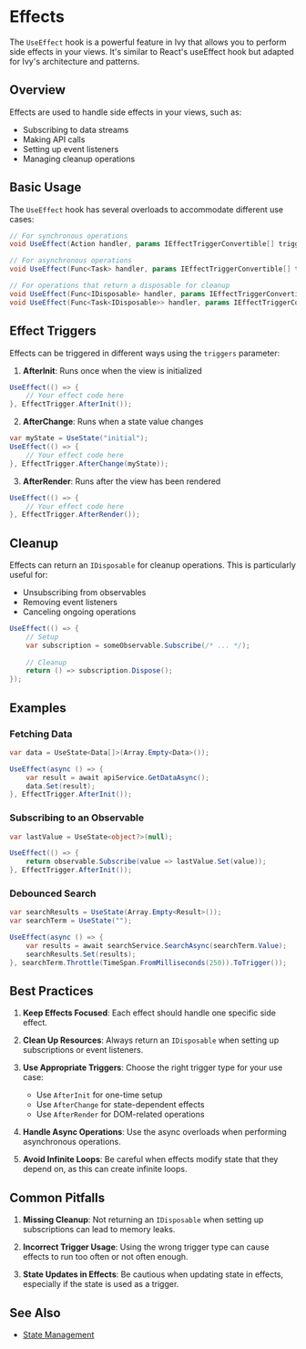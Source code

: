 ﻿# Effects

The `UseEffect` hook is a powerful feature in Ivy that allows you to perform side effects in your views. It's similar to React's useEffect hook but adapted for Ivy's architecture and patterns.

## Overview

Effects are used to handle side effects in your views, such as:
- Subscribing to data streams
- Making API calls
- Setting up event listeners
- Managing cleanup operations

## Basic Usage

The `UseEffect` hook has several overloads to accommodate different use cases:

```csharp
// For synchronous operations
void UseEffect(Action handler, params IEffectTriggerConvertible[] triggers)

// For asynchronous operations
void UseEffect(Func<Task> handler, params IEffectTriggerConvertible[] triggers)

// For operations that return a disposable for cleanup
void UseEffect(Func<IDisposable> handler, params IEffectTriggerConvertible[] triggers)
void UseEffect(Func<Task<IDisposable>> handler, params IEffectTriggerConvertible[] triggers)
```

## Effect Triggers

Effects can be triggered in different ways using the `triggers` parameter:

1. **AfterInit**: Runs once when the view is initialized
```csharp
UseEffect(() => {
    // Your effect code here
}, EffectTrigger.AfterInit());
```

2. **AfterChange**: Runs when a state value changes
```csharp
var myState = UseState("initial");
UseEffect(() => {
    // Your effect code here
}, EffectTrigger.AfterChange(myState));
```

3. **AfterRender**: Runs after the view has been rendered
```csharp
UseEffect(() => {
    // Your effect code here
}, EffectTrigger.AfterRender());
```

## Cleanup

Effects can return an `IDisposable` for cleanup operations. This is particularly useful for:
- Unsubscribing from observables
- Removing event listeners
- Canceling ongoing operations

```csharp
UseEffect(() => {
    // Setup
    var subscription = someObservable.Subscribe(/* ... */);
    
    // Cleanup
    return () => subscription.Dispose();
});
```

## Examples

### Fetching Data

```csharp
var data = UseState<Data[]>(Array.Empty<Data>());

UseEffect(async () => {
    var result = await apiService.GetDataAsync();
    data.Set(result);
}, EffectTrigger.AfterInit());
```

### Subscribing to an Observable

```csharp
var lastValue = UseState<object?>(null);

UseEffect(() => {
    return observable.Subscribe(value => lastValue.Set(value));
}, EffectTrigger.AfterInit());
```

### Debounced Search

```csharp
var searchResults = UseState(Array.Empty<Result>());
var searchTerm = UseState("");

UseEffect(async () => {
    var results = await searchService.SearchAsync(searchTerm.Value);
    searchResults.Set(results);
}, searchTerm.Throttle(TimeSpan.FromMilliseconds(250)).ToTrigger());
```

## Best Practices

1. **Keep Effects Focused**: Each effect should handle one specific side effect.

2. **Clean Up Resources**: Always return an `IDisposable` when setting up subscriptions or event listeners.

3. **Use Appropriate Triggers**: Choose the right trigger type for your use case:
   - Use `AfterInit` for one-time setup
   - Use `AfterChange` for state-dependent effects
   - Use `AfterRender` for DOM-related operations

4. **Handle Async Operations**: Use the async overloads when performing asynchronous operations.

5. **Avoid Infinite Loops**: Be careful when effects modify state that they depend on, as this can create infinite loops.

## Common Pitfalls

1. **Missing Cleanup**: Not returning an `IDisposable` when setting up subscriptions can lead to memory leaks.

2. **Incorrect Trigger Usage**: Using the wrong trigger type can cause effects to run too often or not often enough.

3. **State Updates in Effects**: Be cautious when updating state in effects, especially if the state is used as a trigger.

## See Also

- [State Management](./State.md)